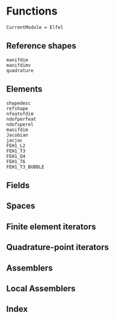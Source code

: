 # Functions

```@meta
CurrentModule = Elfel
```

## Reference shapes


```@docs
manifdim
manifdimv
quadrature
```


## Elements

```@docs
shapedesc
refshape
nfeatofdim
ndofperfeat
ndofsperel
manifdim
Jacobian
jacjac
FEH1_L2
FEH1_T3
FEH1_Q4
FEH1_T6
FEH1_T3_BUBBLE
```

## Fields

## Spaces

## Finite element iterators

## Quadrature-point iterators

## Assemblers

## Local Assemblers


## Index

```@index
```


